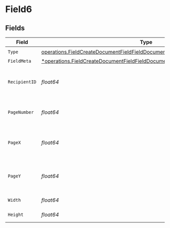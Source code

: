 # Field6


## Fields

| Field                                                                                                                                                                            | Type                                                                                                                                                                             | Required                                                                                                                                                                         | Description                                                                                                                                                                      |
| -------------------------------------------------------------------------------------------------------------------------------------------------------------------------------- | -------------------------------------------------------------------------------------------------------------------------------------------------------------------------------- | -------------------------------------------------------------------------------------------------------------------------------------------------------------------------------- | -------------------------------------------------------------------------------------------------------------------------------------------------------------------------------- |
| `Type`                                                                                                                                                                           | [operations.FieldCreateDocumentFieldFieldDocumentsFieldsRequestRequestBody6Type](../../models/operations/fieldcreatedocumentfieldfielddocumentsfieldsrequestrequestbody6type.md) | :heavy_check_mark:                                                                                                                                                               | N/A                                                                                                                                                                              |
| `FieldMeta`                                                                                                                                                                      | [*operations.FieldCreateDocumentFieldFieldDocumentsFieldsRequestFieldMeta](../../models/operations/fieldcreatedocumentfieldfielddocumentsfieldsrequestfieldmeta.md)              | :heavy_minus_sign:                                                                                                                                                               | N/A                                                                                                                                                                              |
| `RecipientID`                                                                                                                                                                    | *float64*                                                                                                                                                                        | :heavy_check_mark:                                                                                                                                                               | The ID of the recipient to create the field for.                                                                                                                                 |
| `PageNumber`                                                                                                                                                                     | *float64*                                                                                                                                                                        | :heavy_check_mark:                                                                                                                                                               | The page number the field will be on.                                                                                                                                            |
| `PageX`                                                                                                                                                                          | *float64*                                                                                                                                                                        | :heavy_check_mark:                                                                                                                                                               | The X coordinate of where the field will be placed.                                                                                                                              |
| `PageY`                                                                                                                                                                          | *float64*                                                                                                                                                                        | :heavy_check_mark:                                                                                                                                                               | The Y coordinate of where the field will be placed.                                                                                                                              |
| `Width`                                                                                                                                                                          | *float64*                                                                                                                                                                        | :heavy_check_mark:                                                                                                                                                               | The width of the field.                                                                                                                                                          |
| `Height`                                                                                                                                                                         | *float64*                                                                                                                                                                        | :heavy_check_mark:                                                                                                                                                               | The height of the field.                                                                                                                                                         |